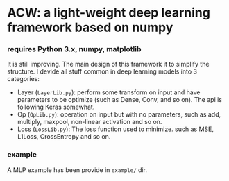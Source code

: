 # ACW: a light-weight deep learning framework based on numpy

### requires Python 3.x, numpy, matplotlib

It is still improving. The main design of this framework it to simplify the structure. I devide all stuff common in deep learning models into 3 categories:

* Layer (```LayerLib.py```): perform some transform on input and have parameters to be optimize (such as Dense, Conv, and so on). The api is following Keras somewhat.
* Op (```OpLib.py```): operation on input but with no parameters, such as add, multiply, maxpool, non-linear activation and so on.
* Loss (```LossLib.py```): The loss function used to minimize. such as MSE, L1Loss, CrossEntropy and so on.


### example

A MLP example has been provide in ```example/``` dir.



